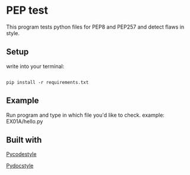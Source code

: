 # PEP test
This program tests python files for PEP8 and PEP257 and detect flaws in style.

## Setup
write into your terminal:
```

pip install -r requirements.txt
```


## Example
Run program and type in which file you'd like to check.
example: EX01A/hello.py

## Built with
[Pycodestyle](https://pycodestyle.readthedocs.io/en/latest/intro.html)

[Pydocstyle](http://www.pydocstyle.org/en/latest/)
